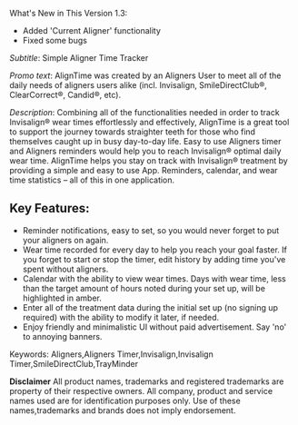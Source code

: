 What's New in This Version 1.3:
- Added 'Current Aligner' functionality
- Fixed some bugs


_Subtitle_:
Simple Aligner Time Tracker

_Promo text_:
AlignTime was created by an Aligners User to meet all of the daily needs of aligners users alike (incl. Invisalign, SmileDirectClub®, ClearCorrect®, Candid®, etc).

_Description_: 
Combining all of the functionalities needed in order to track Invisalign® wear times effortlessly and effectively, AlignTime is a great tool to support the journey towards straighter teeth for those who find themselves caught up in busy day-to-day life. Easy to use Aligners timer and Aligners reminders would help you to reach Invisalign® optimal daily wear time. AlignTime helps you stay on track with Invisalign® treatment by providing a simple and easy to use App. Reminders, calendar, and wear time statistics – all of this in one application.

## Key Features:
- Reminder notifications, easy to set, so you would never forget to put your aligners on again.
- Wear time recorded for every day to help you reach your goal faster. If you forget to start or stop the timer, edit history by adding time you've spent without aligners.
- Calendar with the ability to view wear times. Days with wear time, less than the target amount of hours noted during your set up, will be highlighted in amber.
- Enter all of the treatment data during the initial set up (no signing up required) with the ability to modify it later, if needed.
- Enjoy friendly and minimalistic UI without paid advertisement. Say 'no' to annoying banners.

Keywords: Aligners,Aligners Timer,Invisalign,Invisalign Timer,SmileDirectClub,TrayMinder


__Disclaimer__
All product names, trademarks and registered trademarks are property of their respective owners. 
All company, product and service names used are for identification purposes only. 
Use of these names,trademarks and brands does not imply endorsement.
